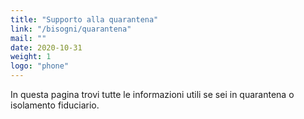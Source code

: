 ```yaml
---
title: "Supporto alla quarantena"
link: "/bisogni/quarantena"
mail: ""
date: 2020-10-31
weight: 1
logo: "phone"
---
```



In questa pagina trovi tutte le informazioni utili se sei in quarantena o isolamento fiduciario.
